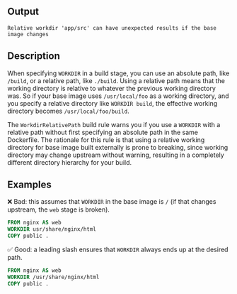## Output

```text
Relative workdir 'app/src' can have unexpected results if the base image changes
```

## Description

When specifying `WORKDIR` in a build stage, you can use an absolute path, like
`/build`, or a relative path, like `./build`. Using a relative path means that
the working directory is relative to whatever the previous working directory
was. So if your base image uses `/usr/local/foo` as a working directory, and
you specify a relative directory like `WORKDIR build`, the effective working
directory becomes `/usr/local/foo/build`.

The `WorkdirRelativePath` build rule warns you if you use a `WORKDIR` with a
relative path without first specifying an absolute path in the same Dockerfile.
The rationale for this rule is that using a relative working directory for base
image built externally is prone to breaking, since working directory may change
upstream without warning, resulting in a completely different directory
hierarchy for your build.

## Examples

❌ Bad: this assumes that `WORKDIR` in the base image is `/`
(if that changes upstream, the `web` stage is broken).

```dockerfile
FROM nginx AS web
WORKDIR usr/share/nginx/html
COPY public .
```

✅ Good: a leading slash ensures that `WORKDIR` always ends up at the desired path.

```dockerfile
FROM nginx AS web
WORKDIR /usr/share/nginx/html
COPY public .
```

